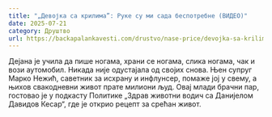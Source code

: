 ```yaml
---
title: "„Девојка са крилима”: Руке су ми сада беспотребне (ВИДЕО)"
date: 2025-07-21
category: Друштво
url: https://backapalankavesti.com/drustvo/nase-price/devojka-sa-krilima-ruke-su-mi-sada-bespotrebne-video/
---
```


Дејана је учила да пише ногама, храни се ногама, слика ногама, чак и вози аутомобил. Никада није одустајала од својих снова. Њен супруг Марко Нежић, саветник за исхрану и инфлунсер, помаже јој у свему, а њихов свакодневни живот прате милиони људ. Овај млади брачни пар, гостовао је у подкасту Политике „Здрав животни водич са Данијелом Давидов Кесар“, где је открио рецепт за срећан живот.
